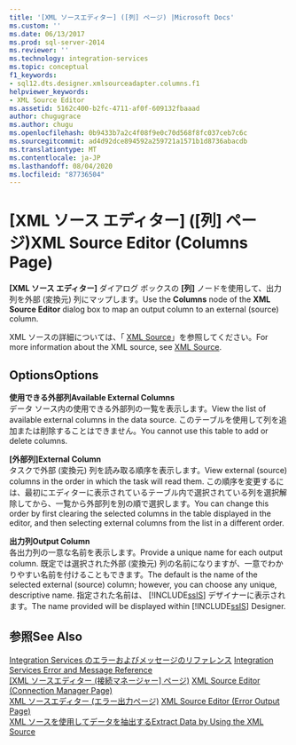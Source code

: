 ```yaml
---
title: '[XML ソースエディター] ([列] ページ) |Microsoft Docs'
ms.custom: ''
ms.date: 06/13/2017
ms.prod: sql-server-2014
ms.reviewer: ''
ms.technology: integration-services
ms.topic: conceptual
f1_keywords:
- sql12.dts.designer.xmlsourceadapter.columns.f1
helpviewer_keywords:
- XML Source Editor
ms.assetid: 5162c400-b2fc-4711-af0f-609132fbaaad
author: chugugrace
ms.author: chugu
ms.openlocfilehash: 0b9433b7a2c4f08f9e0c70d568f8fc037ceb7c6c
ms.sourcegitcommit: ad4d92dce894592a259721a1571b1d8736abacdb
ms.translationtype: MT
ms.contentlocale: ja-JP
ms.lasthandoff: 08/04/2020
ms.locfileid: "87736504"
---
```

# <a name="xml-source-editor-columns-page"></a><span data-ttu-id="371f1-102">[XML ソース エディター] ([列] ページ)</span><span class="sxs-lookup"><span data-stu-id="371f1-102">XML Source Editor (Columns Page)</span></span>
  <span data-ttu-id="371f1-103">**[XML ソース エディター]** ダイアログ ボックスの **[列]** ノードを使用して、出力列を外部 (変換元) 列にマップします。</span><span class="sxs-lookup"><span data-stu-id="371f1-103">Use the **Columns** node of the **XML Source Editor** dialog box to map an output column to an external (source) column.</span></span>  
  
 <span data-ttu-id="371f1-104">XML ソースの詳細については、「 [XML Source](data-flow/xml-source.md)」を参照してください。</span><span class="sxs-lookup"><span data-stu-id="371f1-104">For more information about the XML source, see [XML Source](data-flow/xml-source.md).</span></span>  
  
## <a name="options"></a><span data-ttu-id="371f1-105">Options</span><span class="sxs-lookup"><span data-stu-id="371f1-105">Options</span></span>  
 <span data-ttu-id="371f1-106">**使用できる外部列**</span><span class="sxs-lookup"><span data-stu-id="371f1-106">**Available External Columns**</span></span>  
 <span data-ttu-id="371f1-107">データ ソース内の使用できる外部列の一覧を表示します。</span><span class="sxs-lookup"><span data-stu-id="371f1-107">View the list of available external columns in the data source.</span></span> <span data-ttu-id="371f1-108">このテーブルを使用して列を追加または削除することはできません。</span><span class="sxs-lookup"><span data-stu-id="371f1-108">You cannot use this table to add or delete columns.</span></span>  
  
 <span data-ttu-id="371f1-109">**[外部列]**</span><span class="sxs-lookup"><span data-stu-id="371f1-109">**External Column**</span></span>  
 <span data-ttu-id="371f1-110">タスクで外部 (変換元) 列を読み取る順序を表示します。</span><span class="sxs-lookup"><span data-stu-id="371f1-110">View external (source) columns in the order in which the task will read them.</span></span> <span data-ttu-id="371f1-111">この順序を変更するには、最初にエディターに表示されているテーブル内で選択されている列を選択解除してから、一覧から外部列を別の順で選択します。</span><span class="sxs-lookup"><span data-stu-id="371f1-111">You can change this order by first clearing the selected columns in the table displayed in the editor, and then selecting external columns from the list in a different order.</span></span>  
  
 <span data-ttu-id="371f1-112">**出力列**</span><span class="sxs-lookup"><span data-stu-id="371f1-112">**Output Column**</span></span>  
 <span data-ttu-id="371f1-113">各出力列の一意な名前を表示します。</span><span class="sxs-lookup"><span data-stu-id="371f1-113">Provide a unique name for each output column.</span></span> <span data-ttu-id="371f1-114">既定では選択された外部 (変換元) 列の名前になりますが、一意でわかりやすい名前を付けることもできます。</span><span class="sxs-lookup"><span data-stu-id="371f1-114">The default is the name of the selected external (source) column; however, you can choose any unique, descriptive name.</span></span> <span data-ttu-id="371f1-115">指定された名前は、 [!INCLUDE[ssIS](../includes/ssis-md.md)] デザイナーに表示されます。</span><span class="sxs-lookup"><span data-stu-id="371f1-115">The name provided will be displayed within [!INCLUDE[ssIS](../includes/ssis-md.md)] Designer.</span></span>  
  
## <a name="see-also"></a><span data-ttu-id="371f1-116">参照</span><span class="sxs-lookup"><span data-stu-id="371f1-116">See Also</span></span>  
 <span data-ttu-id="371f1-117">[Integration Services のエラーおよびメッセージのリファレンス](../../2014/integration-services/integration-services-error-and-message-reference.md) </span><span class="sxs-lookup"><span data-stu-id="371f1-117">[Integration Services Error and Message Reference](../../2014/integration-services/integration-services-error-and-message-reference.md) </span></span>  
 <span data-ttu-id="371f1-118">[[XML ソースエディター &#40;接続マネージャー] ページ&#41;](../../2014/integration-services/xml-source-editor-connection-manager-page.md) </span><span class="sxs-lookup"><span data-stu-id="371f1-118">[XML Source Editor &#40;Connection Manager Page&#41;](../../2014/integration-services/xml-source-editor-connection-manager-page.md) </span></span>  
 <span data-ttu-id="371f1-119">[XML ソースエディター &#40;エラー出力ページ&#41;](../../2014/integration-services/xml-source-editor-error-output-page.md) </span><span class="sxs-lookup"><span data-stu-id="371f1-119">[XML Source Editor &#40;Error Output Page&#41;](../../2014/integration-services/xml-source-editor-error-output-page.md) </span></span>  
 [<span data-ttu-id="371f1-120">XML ソースを使用してデータを抽出する</span><span class="sxs-lookup"><span data-stu-id="371f1-120">Extract Data by Using the XML Source</span></span>](data-flow/extract-data-by-using-the-xml-source.md)  
  
  
